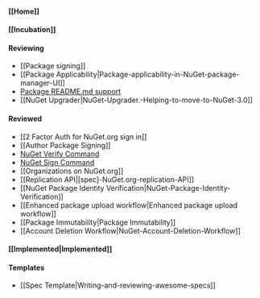 #### [[Home]]

#### [[Incubation]] 

#### Reviewing
* [[Package signing]]
* [[Package Applicability|Package-applicability-in-NuGet-package-manager-UI]]
* [Package README.md support](Package-README.md-support)
* [[NuGet Upgrader|NuGet-Upgrader.-Helping-to-move-to-NuGet-3.0]]

#### Reviewed
* [[2 Factor Auth for NuGet.org sign in]]
* [[Author Package Signing]]
* [NuGet Verify Command](https://github.com/NuGet/Home/wiki/NuGet-Verify-Command)
* [NuGet Sign Command](https://github.com/NuGet/Home/wiki/NuGet-Sign-Command)
* [[Organizations on NuGet.org]]
* [[Replication API|[spec]-NuGet.org-replication-API]]
* [[NuGet Package Identity Verification|NuGet-Package-Identity-Verification]]
* [[Enhanced package upload workflow|Enhanced package upload workflow]]
* [[Package Immutability|Package Immutability]]
* [[Account Deletion Workflow|NuGet-Account-Deletion-Workflow]]

#### [[Implemented|Implemented]]

#### Templates
* [[Spec Template|Writing-and-reviewing-awesome-specs]]
